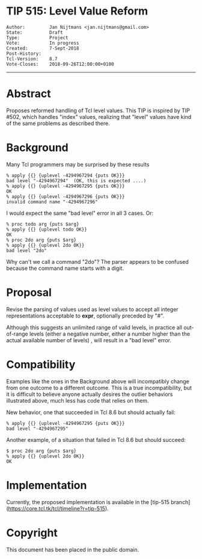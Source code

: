 # TIP 515: Level Value Reform
	Author:         Jan Nijtmans <jan.nijtmans@gmail.com>
	State:          Draft
	Type:           Project
	Vote:           In progress
	Created:        7-Sept-2018
	Post-History:   
	Tcl-Version:	8.7
	Vote-Closes:    2018-09-26T12:00:00+0100
-----

# Abstract

Proposes reformed handling of Tcl level values. This TIP is inspired by TIP #502, which handles "index" values, realizing that "level" values have
kind of the same problems as described there.

# Background

Many Tcl programmers may be surprised by these results

	% apply {{} {uplevel -4294967294 {puts OK}}}
	bad level "-4294967294"  (OK, this is expected ....)
	% apply {{} {uplevel -4294967295 {puts OK}}}
	OK
	% apply {{} {uplevel -4294967296 {puts OK}}}
	invalid command name "-4294967296"

I would expect the same "bad level" error in all 3 cases.
Or:

	% proc todo arg {puts $arg}
	% apply {{} {uplevel todo OK}}
	OK
	% proc 2do arg {puts $arg}
	% apply {{} {uplevel 2do OK}}
	bad level "2do"

Why can't we call a command "2do"? The parser appears to be confused because the command name starts with a digit.

# Proposal

Revise the parsing of values used as level values to accept all
integer representations acceptable to **expr**, optionally
preceded by "#".

Although this suggests an unlimited range of valid levels,
in practice all out-of-range levels (either a negative number,
either a number higher than the actual available number of levels) ,
will result in a "bad level" error.

# Compatibility

Examples like the ones in the Background above will incompatibly
change from one outcome to a different outcome.
This is a true incompatibility, but it is difficult to believe anyone
actually desires the outlier behaviors illustrated above, much less has
code that relies on them.

New behavior, one that succeeded in Tcl 8.6 but should actually fail:

	% apply {{} {uplevel -4294967295 {puts OK}}}
	bad level "-4294967295"

Another example, of a situation that failed in Tcl 8.6 but should succeed:

    $ proc 2do arg {puts $arg}
	% apply {{} {uplevel 2do OK}}
	OK

# Implementation

Currently, the proposed implementation is available in the [tip-515 branch]
(https://core.tcl.tk/tcl/timeline?r=tip-515).

# Copyright

This document has been placed in the public domain.
